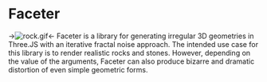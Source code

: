 # Faceter
->![rock.gif](rock.gif)<-
Faceter is a library for generating irregular 3D geometries in Three.JS with an iterative fractal noise approach. The intended use case for this library is to render realistic rocks and stones. However, depending on the value of the arguments, Faceter can also produce bizarre and dramatic distortion of even simple geometric forms.
